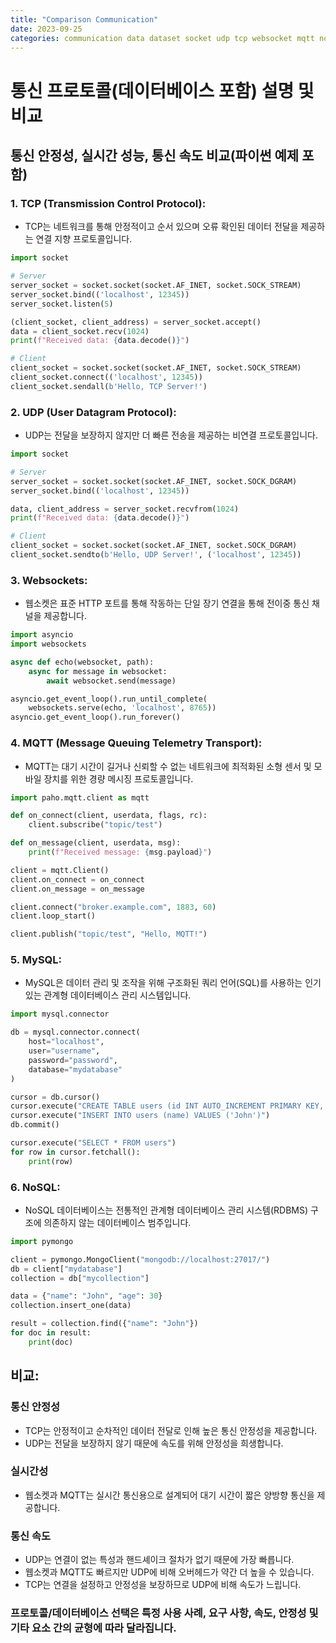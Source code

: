 ```yaml
---
title: "Comparison Communication"
date: 2023-09-25
categories: communication data dataset socket udp tcp websocket mqtt nosql mysql
---
```


# 통신 프로토콜(데이터베이스 포함) 설명 및 비교

## 통신 안정성, 실시간 성능, 통신 속도 비교(파이썬 예제 포함)

### 1. TCP (Transmission Control Protocol):
- TCP는 네트워크를 통해 안정적이고 순서 있으며 오류 확인된 데이터 전달을 제공하는 연결 지향 프로토콜입니다.

```python
import socket

# Server
server_socket = socket.socket(socket.AF_INET, socket.SOCK_STREAM)
server_socket.bind(('localhost', 12345))
server_socket.listen(5)

(client_socket, client_address) = server_socket.accept()
data = client_socket.recv(1024)
print(f"Received data: {data.decode()}")

# Client
client_socket = socket.socket(socket.AF_INET, socket.SOCK_STREAM)
client_socket.connect(('localhost', 12345))
client_socket.sendall(b'Hello, TCP Server!')
```

### 2. UDP (User Datagram Protocol):
- UDP는 전달을 보장하지 않지만 더 빠른 전송을 제공하는 비연결 프로토콜입니다.

```python
import socket

# Server
server_socket = socket.socket(socket.AF_INET, socket.SOCK_DGRAM)
server_socket.bind(('localhost', 12345))

data, client_address = server_socket.recvfrom(1024)
print(f"Received data: {data.decode()}")

# Client
client_socket = socket.socket(socket.AF_INET, socket.SOCK_DGRAM)
client_socket.sendto(b'Hello, UDP Server!', ('localhost', 12345))
```

### 3. Websockets:
- 웹소켓은 표준 HTTP 포트를 통해 작동하는 단일 장기 연결을 통해 전이중 통신 채널을 제공합니다.

```python
import asyncio
import websockets

async def echo(websocket, path):
    async for message in websocket:
        await websocket.send(message)

asyncio.get_event_loop().run_until_complete(
    websockets.serve(echo, 'localhost', 8765))
asyncio.get_event_loop().run_forever()
```

### 4. MQTT (Message Queuing Telemetry Transport):
- MQTT는 대기 시간이 길거나 신뢰할 수 없는 네트워크에 최적화된 소형 센서 및 모바일 장치를 위한 경량 메시징 프로토콜입니다.

```python
import paho.mqtt.client as mqtt

def on_connect(client, userdata, flags, rc):
    client.subscribe("topic/test")

def on_message(client, userdata, msg):
    print(f"Received message: {msg.payload}")

client = mqtt.Client()
client.on_connect = on_connect
client.on_message = on_message

client.connect("broker.example.com", 1883, 60)
client.loop_start()

client.publish("topic/test", "Hello, MQTT!")
```

### 5. MySQL:
- MySQL은 데이터 관리 및 조작을 위해 구조화된 쿼리 언어(SQL)를 사용하는 인기 있는 관계형 데이터베이스 관리 시스템입니다.

```python
import mysql.connector

db = mysql.connector.connect(
    host="localhost",
    user="username",
    password="password",
    database="mydatabase"
)

cursor = db.cursor()
cursor.execute("CREATE TABLE users (id INT AUTO_INCREMENT PRIMARY KEY, name VARCHAR(255))")
cursor.execute("INSERT INTO users (name) VALUES ('John')")
db.commit()

cursor.execute("SELECT * FROM users")
for row in cursor.fetchall():
    print(row)
```

### 6. NoSQL:
- NoSQL 데이터베이스는 전통적인 관계형 데이터베이스 관리 시스템(RDBMS) 구조에 의존하지 않는 데이터베이스 범주입니다.

```python
import pymongo

client = pymongo.MongoClient("mongodb://localhost:27017/")
db = client["mydatabase"]
collection = db["mycollection"]

data = {"name": "John", "age": 30}
collection.insert_one(data)

result = collection.find({"name": "John"})
for doc in result:
    print(doc)

```

## 비교:

### 통신 안정성
- TCP는 안정적이고 순차적인 데이터 전달로 인해 높은 통신 안정성을 제공합니다.
- UDP는 전달을 보장하지 않기 때문에 속도를 위해 안정성을 희생합니다.

### 실시간성
- 웹소켓과 MQTT는 실시간 통신용으로 설계되어 대기 시간이 짧은 양방향 통신을 제공합니다.

### 통신 속도
- UDP는 연결이 없는 특성과 핸드셰이크 절차가 없기 때문에 가장 빠릅니다.
- 웹소켓과 MQTT도 빠르지만 UDP에 비해 오버헤드가 약간 더 높을 수 있습니다.
- TCP는 연결을 설정하고 안정성을 보장하므로 UDP에 비해 속도가 느립니다.

### 프로토콜/데이터베이스 선택은 특정 사용 사례, 요구 사항, 속도, 안정성 및 기타 요소 간의 균형에 따라 달라집니다.